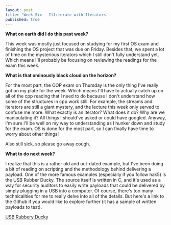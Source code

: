 ```yaml
---
layout: post
title: 'Week Six - Illiterate with Iterators'
published: true
---
```

**What on earth did I do this past week?**

This week was mostly just focused on studying for my first OS exam and finishing the OS project that was due on Friday. Besides that, we spent a lot of time on the mysterious iterators which I still don't fully understand yet. Which means I'll probably be focusing on reviewing the readings for the exam this week. 

**What is that ominously black cloud on the horizon?**

For the most part, the OOP exam on Thursday is the only thing I've really got on my plate for the week. Which means I'll have to actually catch up on all of the cpp reading that I need to do because I don't understand how some of the structures in cpp work still. For example, the streams and iterators are still a giant mystery, and the lecture this week only served to confuse me more. What exactly is an iterator? What does it do? Why are we manipulating it? All things I should've asked or could have googled. Anyway, I'm sure I'll be well on my way to understanding as I hunker down and study for the exam. OS is done for the most part, so I can finally have time to worry about other things!

Also still sick, so please go away cough. 

**What to do next week?**

I realize that this is a rather old and out-dated example, but I've been doing a bit of reading on scripting and the methodology behind delivering a payload. One of the more famous examples (especially if you follow hak5) is the USB Rubber Ducky. The source itself is written in C, and it's used as a way for security auditors to easily write payloads that could be delivered by simply plugging in a USB into a computer. Of course, there's too many technicalities for me to really delve into 
all of the details. But here's a link to the Github if you would like to explore further (it has a sample of written payloads to test).

[USB Rubbery Ducky](https://github.com/hak5darren/USB-Rubber-Ducky)
